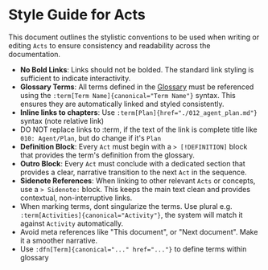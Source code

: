 # Style Guide for Acts

This document outlines the stylistic conventions to be used when writing or editing `Acts` to ensure consistency and readability across the documentation.

- **No Bold Links**: Links should not be bolded. The standard link styling is sufficient to indicate interactivity.
- **Glossary Terms**: All terms defined in the [Glossary](./000_glossary.md) must be referenced using the `:term[Term Name]{canonical="Term Name"}` syntax. This ensures they are automatically linked and styled consistently.
- **Inline links to chapters**: Use `:term[Plan]{href="./012_agent_plan.md"}` syntax (note relative link)
- DO NOT replace links to :term, if the text of the link is complete title like `010: Agent/Plan`, but do change if it's `Plan`
- **Definition Block**: Every `Act` must begin with a `> [!DEFINITION]` block that provides the term's definition from the glossary.
- **Outro Block**: Every `Act` must conclude with a dedicated section that provides a clear, narrative transition to the next `Act` in the sequence.
- **Sidenote References**: When linking to other relevant `Acts` or concepts, use a `> Sidenote:` block. This keeps the main text clean and provides contextual, non-interruptive links.
- When marking terms, dont singularize the terms. Use plural e.g. `:term[Activities]{canonical="Activity"}`, the system will match it against `Activity` automatically.
- Avoid meta references like "This document", or "Next document". Make it a smoother narrative.
- Use `:dfn[Term]{canonical="..." href="..."}` to define terms within glossary
